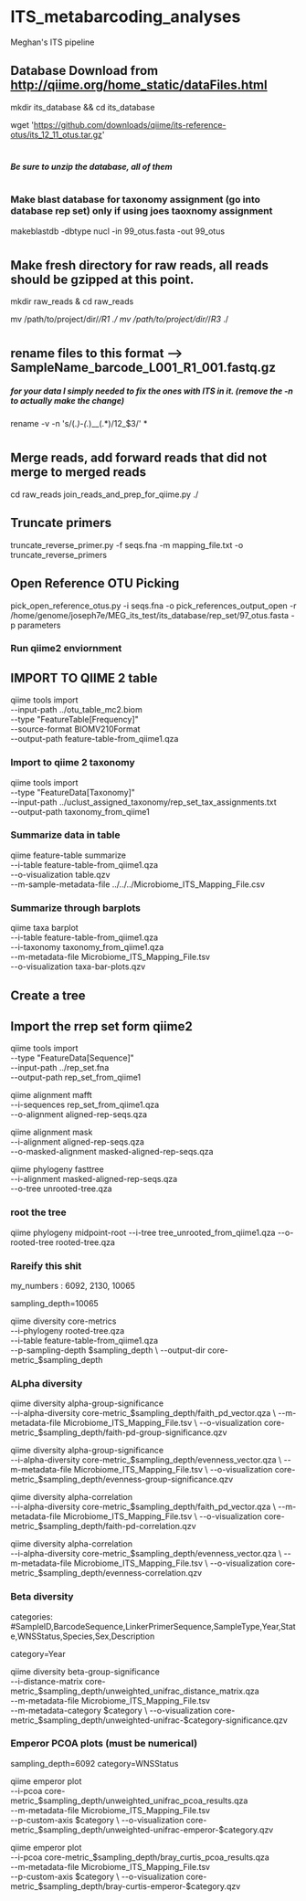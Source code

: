 # ITS_metabarcoding_analyses
Meghan's ITS pipeline


## Database Download from http://qiime.org/home_static/dataFiles.html

mkdir its_database && cd its_database

wget 'https://github.com/downloads/qiime/its-reference-otus/its_12_11_otus.tar.gz'
#
##### Be sure to unzip the database, all of them
#
### Make blast database for taxonomy assignment (go into database rep set) only if using joes taoxnomy assignment
makeblastdb -dbtype nucl -in 99_otus.fasta -out 99_otus
#
## Make fresh directory for raw reads, all reads should be gzipped at this point.

mkdir raw_reads & cd raw_reads

mv /path/to/project/dir/*/*R1* ./
mv /path/to/project/dir/*/*R3* ./
#
## rename files to this format --> SampleName_barcode_L001_R1_001.fastq.gz
##### for your data I simply needed to fix the ones with ITS in it. (remove the -n to actually make the change)
rename -v -n 's/(.*)-(.*)__(.*)/$1$2_$3/' *
#
## Merge reads, add forward reads that did not merge to merged reads
cd raw_reads
join_reads_and_prep_for_qiime.py ./



## Truncate primers

truncate_reverse_primer.py -f seqs.fna -m mapping_file.txt -o truncate_reverse_primers

## Open Reference OTU Picking

pick_open_reference_otus.py -i seqs.fna -o pick_references_output_open -r /home/genome/joseph7e/MEG_its_test/its_database/rep_set/97_otus.fasta -p parameters

### Run qiime2 enviornment



## IMPORT TO QIIME 2 table
qiime tools import \
  --input-path ../otu_table_mc2.biom \
  --type "FeatureTable[Frequency]" \
  --source-format BIOMV210Format \
  --output-path feature-table-from_qiime1.qza

### Import to qiime 2 taxonomy

qiime tools import \
  --type "FeatureData[Taxonomy]" \
  --input-path ../uclust_assigned_taxonomy/rep_set_tax_assignments.txt \
  --output-path taxonomy_from_qiime1

### Summarize data in table
qiime feature-table summarize \
  --i-table feature-table-from_qiime1.qza \
  --o-visualization table.qzv \
  --m-sample-metadata-file ../../../Microbiome_ITS_Mapping_File.csv
  
  
### Summarize through barplots
qiime taxa barplot \
  --i-table feature-table-from_qiime1.qza \
  --i-taxonomy taxonomy_from_qiime1.qza \
  --m-metadata-file Microbiome_ITS_Mapping_File.tsv \
  --o-visualization taxa-bar-plots.qzv



## Create a tree

## Import the rrep set form qiime2

qiime tools import \
  --type "FeatureData[Sequence]" \
  --input-path ../rep_set.fna \
  --output-path rep_set_from_qiime1

qiime alignment mafft \
  --i-sequences rep_set_from_qiime1.qza \
  --o-alignment aligned-rep-seqs.qza

qiime alignment mask \
  --i-alignment aligned-rep-seqs.qza \
  --o-masked-alignment masked-aligned-rep-seqs.qza


qiime phylogeny fasttree \
  --i-alignment masked-aligned-rep-seqs.qza \
  --o-tree unrooted-tree.qza


### root the tree

qiime phylogeny midpoint-root   --i-tree tree_unrooted_from_qiime1.qza   --o-rooted-tree rooted-tree.qza

### Rareify this shit

my_numbers : 6092, 2130, 10065


sampling_depth=10065

qiime diversity core-metrics \
  --i-phylogeny rooted-tree.qza \
  --i-table feature-table-from_qiime1.qza \
  --p-sampling-depth $sampling_depth \
  --output-dir core-metric_$sampling_depth


### ALpha diversity

qiime diversity alpha-group-significance \
  --i-alpha-diversity core-metric_$sampling_depth/faith_pd_vector.qza \
  --m-metadata-file Microbiome_ITS_Mapping_File.tsv \
  --o-visualization core-metric_$sampling_depth/faith-pd-group-significance.qzv

qiime diversity alpha-group-significance \
  --i-alpha-diversity core-metric_$sampling_depth/evenness_vector.qza \
  --m-metadata-file Microbiome_ITS_Mapping_File.tsv \
  --o-visualization core-metric_$sampling_depth/evenness-group-significance.qzv
  
qiime diversity alpha-correlation \
  --i-alpha-diversity core-metric_$sampling_depth/faith_pd_vector.qza \
  --m-metadata-file Microbiome_ITS_Mapping_File.tsv \
  --o-visualization core-metric_$sampling_depth/faith-pd-correlation.qzv
  
qiime diversity alpha-correlation \
  --i-alpha-diversity core-metric_$sampling_depth/evenness_vector.qza \
  --m-metadata-file Microbiome_ITS_Mapping_File.tsv \
  --o-visualization core-metric_$sampling_depth/evenness-correlation.qzv  
  
  
### Beta diversity

categories: #SampleID,BarcodeSequence,LinkerPrimerSequence,SampleType,Year,State,WNSStatus,Species,Sex,Description

category=Year

qiime diversity beta-group-significance \
  --i-distance-matrix core-metric_$sampling_depth/unweighted_unifrac_distance_matrix.qza \
  --m-metadata-file Microbiome_ITS_Mapping_File.tsv \
  --m-metadata-category $category \
  --o-visualization core-metric_$sampling_depth/unweighted-unifrac-$category-significance.qzv


### Emperor PCOA plots (must be numerical)

sampling_depth=6092
category=WNSStatus

qiime emperor plot \
  --i-pcoa core-metric_$sampling_depth/unweighted_unifrac_pcoa_results.qza \
  --m-metadata-file Microbiome_ITS_Mapping_File.tsv \
  --p-custom-axis $category \
  --o-visualization core-metric_$sampling_depth/unweighted-unifrac-emperor-$category.qzv

qiime emperor plot \
  --i-pcoa core-metric_$sampling_depth/bray_curtis_pcoa_results.qza \
  --m-metadata-file Microbiome_ITS_Mapping_File.tsv \
  --p-custom-axis $category \
  --o-visualization core-metric_$sampling_depth/bray-curtis-emperor-$category.qzv
